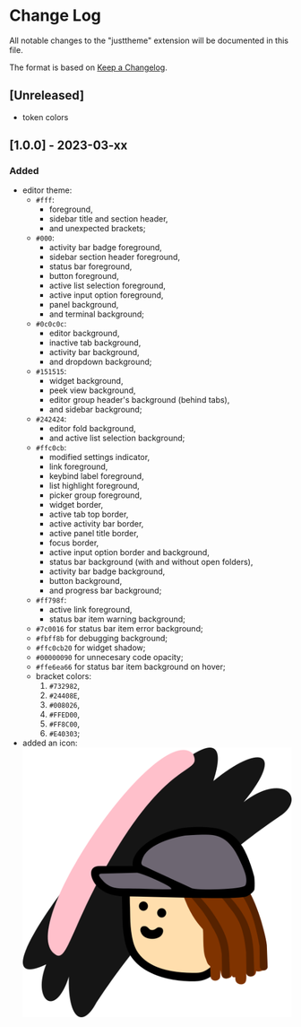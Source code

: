# Change Log

All notable changes to the "justtheme" extension will be documented in this file.

The format is based on [Keep a Changelog](https://keepachangelog.com/en/1.0.0/).

## [Unreleased]

- token colors


## [1.0.0] - 2023-03-xx

### Added

- editor theme:
  - `#fff`:
    - foreground,
    - sidebar title and section header,
    - and unexpected brackets;
  - `#000`:
    - activity bar badge foreground,
    - sidebar section header foreground,
    - status bar foreground,
    - button foreground,
    - active list selection foreground,
    - active input option foreground,
    - panel background,
    - and terminal background;
  - `#0c0c0c`:
    - editor background,
    - inactive tab background,
    - activity bar background,
    - and dropdown background;
  - `#151515`:
    - widget background,
    - peek view background,
    - editor group header's background (behind tabs),
    - and sidebar background;
  - `#242424`:
    - editor fold background,
    - and active list selection background;
  - `#ffc0cb`:
    - modified settings indicator,
    - link foreground,
    - keybind label foreground,
    - list highlight foreground,
    - picker group foreground,
    - widget border,
    - active tab top border,
    - active activity bar border,
    - active panel title border,
    - focus border,
    - active input option border and background,
    - status bar background (with and without open folders),
    - activity bar badge background,
    - button background,
    - and progress bar background;
  - `#ff798f`:
    - active link foreground,
    - status bar item warning background;
  - `#7c0016` for status bar item error background;
  - `#fbff8b` for debugging background;
  - `#ffc0cb20` for widget shadow;
  - `#00000090` for unnecesary code opacity;
  - `#ffe6ea66` for status bar item background on hover;
  - bracket colors:
    1. `#732982`,
    2. `#24408E`,
    3. `#008026`,
    4. `#FFED00`,
    5. `#FF8C00`,
    6. `#E40303`;
- added an icon:
![extension icon](/icon.png)

